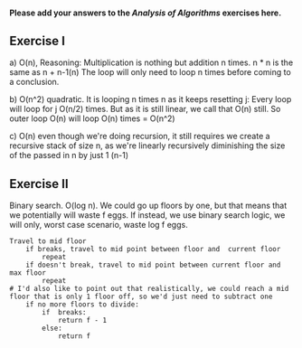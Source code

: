 #### Please add your answers to the ***Analysis of  Algorithms*** exercises here.

## Exercise I

a) O(n), Reasoning:
    Multiplication is nothing but addition n times.
    n * n is the same as
    n + n-1(n)
    The loop will only need to loop n times before coming to a conclusion. 


b) O(n^2) quadratic. It is looping n times n as it keeps resetting j:
    Every loop will loop for j O(n/2) times. But as it is still linear, we call that O(n) still.
    So outer loop O(n) will loop O(n) times = O(n^2)


c) O(n) even though we're doing recursion, it still requires we create a recursive
    stack of size n, as we're linearly recursively diminishing the size of the passed
    in n by just 1 (n-1)

## Exercise II

Binary search. O(log n).
    We could go up floors by one, but that means that we potentially
    will waste f eggs.
    If instead, we use binary search logic, we will only, worst case scenario,
    waste log f eggs.
    
    Travel to mid floor
        if breaks, travel to mid point between floor and  current floor
            repeat
        if doesn't break, travel to mid point between current floor and max floor
            repeat
    # I'd also like to point out that realistically, we could reach a mid
    floor that is only 1 floor off, so we'd just need to subtract one
        if no more floors to divide:
            if  breaks:
                return f - 1
            else:
                return f
            